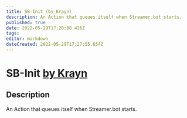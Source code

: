 ```yaml
---
title: SB-Init (by Krayn)
description: An Action that queues itself when Streamer.bot starts.
published: true
date: 2022-05-29T17:28:08.416Z
tags: 
editor: markdown
dateCreated: 2022-05-29T17:27:55.654Z
---
```


# SB-Init [by Krayn](https://www.twitch.tv/krayn_)

## Description
An Action that queues itself when Streamer.bot starts.